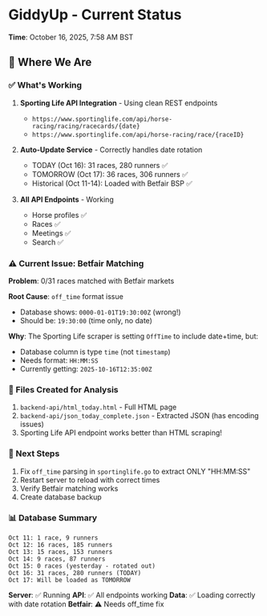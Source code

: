 # GiddyUp - Current Status
**Time**: October 16, 2025, 7:58 AM BST

## 🎯 Where We Are

### ✅ What's Working
1. **Sporting Life API Integration** - Using clean REST endpoints
   - `https://www.sportinglife.com/api/horse-racing/racing/racecards/{date}`
   - `https://www.sportinglife.com/api/horse-racing/race/{raceID}`
   
2. **Auto-Update Service** - Correctly handles date rotation
   - TODAY (Oct 16): 31 races, 280 runners ✅
   - TOMORROW (Oct 17): 36 races, 306 runners ✅
   - Historical (Oct 11-14): Loaded with Betfair BSP ✅

3. **All API Endpoints** - Working
   - Horse profiles ✅
   - Races ✅
   - Meetings ✅
   - Search ✅

### ⚠️ Current Issue: Betfair Matching
**Problem**: 0/31 races matched with Betfair markets

**Root Cause**: `off_time` format issue
- Database shows: `0000-01-01T19:30:00Z` (wrong!)
- Should be: `19:30:00` (time only, no date)

**Why**: The Sporting Life scraper is setting `OffTime` to include date+time, but:
- Database column is type `time` (not `timestamp`)
- Needs format: `HH:MM:SS`
- Currently getting: `2025-10-16T12:35:00Z`

### 📝 Files Created for Analysis
1. `backend-api/html_today.html` - Full HTML page
2. `backend-api/json_today_complete.json` - Extracted JSON (has encoding issues)
3. Sporting Life API endpoint works better than HTML scraping!

### 🔧 Next Steps
1. Fix `off_time` parsing in `sportinglife.go` to extract ONLY "HH:MM:SS"
2. Restart server to reload with correct times
3. Verify Betfair matching works
4. Create database backup

### 📊 Database Summary
```
Oct 11: 1 race, 9 runners
Oct 12: 16 races, 185 runners
Oct 13: 15 races, 153 runners
Oct 14: 9 races, 87 runners
Oct 15: 0 races (yesterday - rotated out)
Oct 16: 31 races, 280 runners (TODAY)
Oct 17: Will be loaded as TOMORROW
```

**Server**: ✅ Running
**API**: ✅ All endpoints working
**Data**: ✅ Loading correctly with date rotation
**Betfair**: ⚠️ Needs off_time fix

